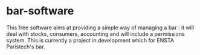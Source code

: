 bar-software
============

This free software aims at providing a simple way of managing a bar : it will deal with stocks, consumers, accounting and will include a permissions system. This is currently a project in development which for ENSTA Paristech's bar.
